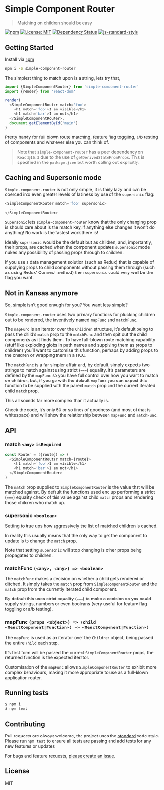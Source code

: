 
# Simple Component Router

> Matching on children should be easy

[![npm](https://img.shields.io/npm/v/simple-component-router.svg?style=flat)](https://www.npmjs.com/package/simple-component-router)
[![License: MIT](https://img.shields.io/badge/License-MIT-yellow.svg)](https://opensource.org/licenses/MIT)
[![Dependency Status](https://david-dm.org/mattstyles/simple-component-router.svg)](https://david-dm.org/mattstyles/simple-component-router)
[![js-standard-style](https://img.shields.io/badge/code%20style-standard-brightgreen.svg)](http://standardjs.com/)

## Getting Started

Install via [npm](https://npmjs.com)

```sh
npm i -S simple-component-router
```

The simplest thing to match upon is a string, lets try that,

```js
import {SimpleComponentRouter} from 'simple-component-router'
import {render} from 'react-dom'

render(
  <SimpleComponentRouter match='foo'>
    <h1 match='foo'>I am visible</h1>
    <h1 match='bar'>I am not</h1>
  </SimpleComponentRouter>,
  document.getElementById('main')
)
```

Pretty handy for full blown route matching, feature flag toggling, a/b testing of components and whatever else you can think of.

> Note that `simple-component-router` has a peer dependency on `React@16.3` due to the use of `getDerivedStateFromProps`. This is specified in the `package.json` but worth calling out explicitly.

## Caching and Supersonic mode

`Simple-component-router` is not only simple, it is fairly lazy and can be coerced into even greater levels of laziness by use of the `supersonic` flag:

```js
<SimpleComponentRouter match='foo' supersonic>
  ...
</SimpleComponentRouter>
```

`Supersonic` lets `simple-component-router` know that the only changing prop is should care about is the match key, if anything else changes it won’t do anything! No work is the fastest work there is!

Ideally `supersonic` would be the default but as children, and, importantly, their props, are cached when the component updates `supersonic` mode nukes any possibility of passing props through to children.

If you use a data management solution (such as Redux) that is capable of supplying props to child components without passing them through (such as using Redux’ Connect method) then `supersonic` could very well be the flag you want.

## Not in Kansas anymore

So, simple isn’t good enough for you? You want less simple?

`Simple-component-router` uses two primary functions for plucking children out to be rendered, the inventively named `mapFunc` and `matchFunc`.

The `mapFunc` is an iterator over the `Children` structure, it’s default being to pass the child’s `match` prop to the `matchFunc` and then spit out the child components as it finds them. To have full-blown route matching capability (stuff like exploding globs in path names and supplying them as props to children) you’ll want to customise this function, perhaps by adding props to the children or wrapping them in a HOC.

The `matchFunc` is a far simpler affair and, by default, simply expects two strings to match against using strict (`===`) equality. It’s parameters are defined by the `mapFunc` so you have full control over how you want to match on children, but, if you go with the default `mapFunc` you can expect this function to be supplied with the parent `match` prop and the current iterated child `match` prop.

This all sounds far more complex than it actually is.

Check the code, it’s only 50 or so lines of goodness (and most of that is whitespace) and will show the relationship between `mapFunc` and `matchFunc`.

## API

### match `<any>` `isRequired`

```js
const Router = ({route}) => (
  <SimpleComponentRouter match={route}>
    <h1 match='foo'>I am visible</h1>
    <h1 match='bar'>I am not</h1>
  </SimpleComponentRouter>
)
```

The `match` prop supplied to `SimpleComponentRouter` is the value that will be matched against. By default the functions used end up performing a strict (`===`) equality check of this value against child `match` props and rendering those children who match up.

### supersonic `<boolean>`

Setting to true ups how aggressively the list of matched children is cached.

In reality this usually means that the only way to get the component to update is to change the `match` prop.

Note that setting `supersonic` will stop changing is other props being propagated to children.

### matchFunc `(<any>, <any>) => <boolean>`

The `matchFunc` makes a decision on whether a child gets rendered or ditched. It simply takes the `match` prop from `SimpleComponentRouter` and the `match` prop from the currently iterated child component.

By default this uses strict equality (`===`) to make a decision so you could supply strings, numbers or even booleans (very useful for feature flag toggling or a/b testing).

### mapFunc `(props <object>) => (child <ReactComponent|Function>) => <ReactComponent|Function>)`

The `mapFunc` is used as an iterator over the `Children` object, being passed the entire `child` each step.

It’s first form will be passed the current `SimpleComponentRouter` props, the returned function is the expected iterator.

Customisation of the `mapFunc` allows `SimpleComponentRouter` to exhibit more complex behaviours, making it more appropriate to use as a full-blown application router.

## Running tests

```sh
$ npm i
$ npm test
```

## Contributing

Pull requests are always welcome, the project uses the [standard](http://standardjs.com) code style. Please run `npm test` to ensure all tests are passing and add tests for any new features or updates.

For bugs and feature requests, [please create an issue](https://github.com/mattstyles/simple-component-router/issues).

## License

MIT
